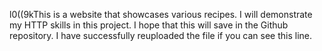 l0((9kThis is a website that showcases various recipes. I will demonstrate my HTTP skills in this project.
I hope that this will save in the Github repository. I have successfully reuploaded the file if you can see this line.
